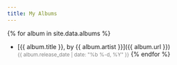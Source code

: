 ```yaml
---
title: My Albums
---
```


{% for album in site.data.albums %}
- [{{ album.title }}, by {{ album.artist }}]({{ album.url }})<br/>
  <small style="color:gray;">{{ album.release_date | date: "%b %-d, %Y" }}</small>
{% endfor %}
